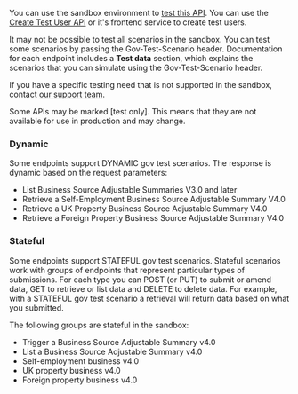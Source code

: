 You can use the sandbox environment to <a href="/api-documentation/docs/testing">test this API</a>. You can use
the <a href="/api-documentation/docs/api/service/api-platform-test-user/1.0">Create Test User API</a> or it's frontend
service to create test users.

It may not be possible to test all scenarios in the sandbox. You can test some scenarios by passing the
Gov-Test-Scenario header. Documentation for each endpoint includes a **Test data** section, which explains the scenarios
that you can simulate using the Gov-Test-Scenario header.

If you have a specific testing need that is not supported in the sandbox, contact <a href="/developer/support">our
support team</a>.

Some APIs may be marked \[test only\]. This means that they are not available for use in production and may change.

### Dynamic

Some endpoints support DYNAMIC gov test scenarios. The response is dynamic based on the request parameters:

- List Business Source Adjustable Summaries V3.0 and later
- Retrieve a Self-Employment Business Source Adjustable Summary V4.0
- Retrieve a UK Property Business Source Adjustable Summary V4.0
- Retrieve a Foreign Property Business Source Adjustable Summary V4.0

### Stateful

Some endpoints support STATEFUL gov test scenarios. Stateful scenarios work with groups of endpoints that represent
particular types of submissions. For each type you can POST (or PUT) to submit or amend data, GET to retrieve or list
data and DELETE to delete data. For example, with a STATEFUL gov test scenario a retrieval will return data based on
what you submitted.

The following groups are stateful in the sandbox:

- Trigger a Business Source Adjustable Summary v4.0
- List a Business Source Adjustable Summary v4.0
- Self-employment business v4.0
- UK property business v4.0
- Foreign property business v4.0